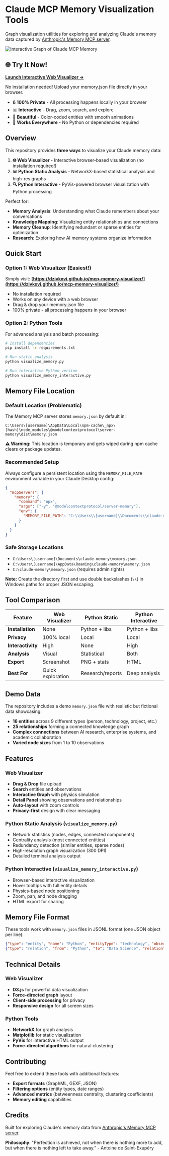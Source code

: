 # Claude MCP Memory Visualization Tools

Graph visualization utilities for exploring and analyzing Claude's memory data captured by [Anthropic's Memory MCP server](https://github.com/modelcontextprotocol/servers/tree/main/src/memory).

![Interactive Graph of Claude MCP Memory](memory_graph_interactive.png)

## 🌐 Try It Now!

**[Launch Interactive Web Visualizer →](https://dzivkovi.github.io/mcp-memory-visualizer/)**

No installation needed! Upload your memory.json file directly in your browser.
- 🔒 **100% Private** - All processing happens locally in your browser
- 📊 **Interactive** - Drag, zoom, search, and explore
- 🎨 **Beautiful** - Color-coded entities with smooth animations
- 📱 **Works Everywhere** - No Python or dependencies required

## Overview

This repository provides **three ways** to visualize your Claude memory data:

1. **🌐 Web Visualizer** - Interactive browser-based visualization (no installation required!)
2. **📊 Python Static Analysis** - NetworkX-based statistical analysis and high-res graphs
3. **🔍 Python Interactive** - PyVis-powered browser visualization with Python processing

Perfect for:
- **Memory Analysis**: Understanding what Claude remembers about your conversations
- **Knowledge Mapping**: Visualizing entity relationships and connections  
- **Memory Cleanup**: Identifying redundant or sparse entities for optimization
- **Research**: Exploring how AI memory systems organize information

## Quick Start

### Option 1: Web Visualizer (Easiest!)

Simply visit: **[https://dzivkovi.github.io/mcp-memory-visualizer/](https://dzivkovi.github.io/mcp-memory-visualizer/)**

- No installation required
- Works on any device with a web browser
- Drag & drop your memory.json file
- 100% private - all processing happens in your browser

### Option 2: Python Tools

For advanced analysis and batch processing:

```bash
# Install dependencies
pip install -r requirements.txt

# Run static analysis
python visualize_memory.py

# Run interactive Python version
python visualize_memory_interactive.py
```

## Memory File Location

### Default Location (Problematic)
The Memory MCP server stores `memory.json` by default in:
```
C:\Users\[username]\AppData\Local\npm-cache\_npx\[hash]\node_modules\@modelcontextprotocol\server-memory\dist\memory.json
```

**⚠️ Warning:** This location is temporary and gets wiped during npm cache clears or package updates.

### Recommended Setup
Always configure a persistent location using the `MEMORY_FILE_PATH` environment variable in your Claude Desktop config:

```json
{
  "mcpServers": {
    "memory": {
      "command": "npx", 
      "args": ["-y", "@modelcontextprotocol/server-memory"],
      "env": {
        "MEMORY_FILE_PATH": "C:\\Users\\[username]\\Documents\\claude-memory\\memory.json"
      }
    }
  }
}
```

### Safe Storage Locations
- `C:\Users\[username]\Documents\claude-memory\memory.json`
- `C:\Users\[username]\AppData\Roaming\claude-memory\memory.json`
- `C:\claude-memory\memory.json` (requires admin rights)

**Note:** Create the directory first and use double backslashes (`\\`) in Windows paths for proper JSON escaping.

## Tool Comparison

| Feature | Web Visualizer | Python Static | Python Interactive |
|---------|---------------|---------------|-------------------|
| **Installation** | None | Python + libs | Python + libs |
| **Privacy** | 100% local | Local | Local |
| **Interactivity** | High | None | High |
| **Analysis** | Visual | Statistical | Both |
| **Export** | Screenshot | PNG + stats | HTML |
| **Best For** | Quick exploration | Research/reports | Deep analysis |

## Demo Data

The repository includes a demo `memory.json` file with realistic but fictional data showcasing:
- **16 entities** across 9 different types (person, technology, project, etc.)
- **25 relationships** forming a connected knowledge graph
- **Complex connections** between AI research, enterprise systems, and academic collaboration
- **Varied node sizes** from 1 to 10 observations

## Features

### Web Visualizer
- **Drag & Drop** file upload
- **Search** entities and observations
- **Interactive Graph** with physics simulation
- **Detail Panel** showing observations and relationships
- **Auto-layout** with zoom controls
- **Privacy-first** design with clear messaging

### Python Static Analysis (`visualize_memory.py`)
- Network statistics (nodes, edges, connected components)
- Centrality analysis (most connected entities)
- Redundancy detection (similar entities, sparse nodes)
- High-resolution graph visualization (300 DPI)
- Detailed terminal analysis output

### Python Interactive (`visualize_memory_interactive.py`)
- Browser-based interactive visualization
- Hover tooltips with full entity details
- Physics-based node positioning
- Zoom, pan, and node dragging
- HTML export for sharing

## Memory File Format

These tools work with `memory.json` files in JSONL format (one JSON object per line):

```json
{"type": "entity", "name": "Python", "entityType": "technology", "observations": ["Used for data analysis", "Popular ML language"]}
{"type": "relation", "from": "Python", "to": "Data Science", "relationType": "used_in"}
```

## Technical Details

### Web Visualizer
- **D3.js** for powerful data visualization
- **Force-directed graph** layout
- **Client-side processing** for privacy
- **Responsive design** for all screen sizes

### Python Tools
- **NetworkX** for graph analysis
- **Matplotlib** for static visualization
- **PyVis** for interactive HTML output
- **Force-directed algorithms** for natural clustering

## Contributing

Feel free to extend these tools with additional features:
- **Export formats** (GraphML, GEXF, JSON)
- **Filtering options** (entity types, date ranges)
- **Advanced metrics** (betweenness centrality, clustering coefficients)
- **Memory editing** capabilities

## Credits

Built for exploring Claude's memory data from [Anthropic's Memory MCP server](https://github.com/modelcontextprotocol/servers/tree/main/src/memory).

**Philosophy**: "Perfection is achieved, not when there is nothing more to add, but when there is nothing left to take away." - Antoine de Saint-Exupéry